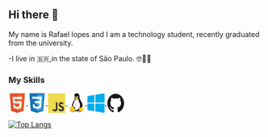## Hi there 👋

My name is Rafael lopes and I am a technology student, recently graduated from the university.

-I live in :brazil:,in the state of São Paulo. :nerd_face::man_technologist:



### My Skills

<a href="#">
    <img align="center" width="35" height="40" src="https://raw.githubusercontent.com/devicons/devicon/master/icons/html5/html5-original.svg" alt="html">
    <img align="center" width="35" height="40" src="https://raw.githubusercontent.com/devicons/devicon/master/icons/css3/css3-original.svg" alt="html">
    <img align="center" width="35" height="40" src="https://raw.githubusercontent.com/devicons/devicon/master/icons/javascript/javascript-original.svg" alt="html">
    <img align="center" width="35" height="40" src="https://raw.githubusercontent.com/devicons/devicon/master/icons/linux/linux-original.svg" alt="html">
    <img align="center" width="35" height="40" src="https://raw.githubusercontent.com/devicons/devicon/master/icons/windows8/windows8-original.svg" alt="html">
    <img align="center" width="35" height="40" src="https://raw.githubusercontent.com/devicons/devicon/master/icons/github/github-original.svg" alt="html">
</a>

[![Top Langs](https://github-readme-stats.vercel.app/api/top-langs/?username=Rafaloopes&layout=compact)](https://github.com/Rafaloopes/github-readme-stats)



<!--
**Rafaloopes/Rafaloopes** is a ✨ _special_ ✨ repository because its `README.md` (this file) appears on your GitHub profile. -->
